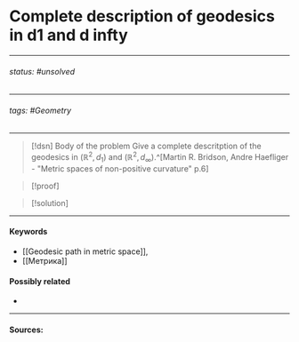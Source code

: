 # Complete description of geodesics in d1 and d infty
***
###### status: #unsolved
***
###### tags: #Geometry  
***
>[!dsn] Body of the problem
>Give a complete descritption of the geodesics in $(\mathbb{R}^{2},d_{1})$ and $(\mathbb{R}^{2},d_{\infty})$.^[Martin R. Bridson, Andre Haefliger - "Metric spaces of non-positive curvature" p.6]

>[!proof]
>

>[!solution] 
***
#### Keywords
- [[Geodesic path in metric space]],
- [[Метрика]]
#### Possibly related
- 
***
#### Sources: